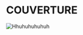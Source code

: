 COUVERTURE
==========

![Hhuhuhuhuhuh](http://maxime-etchebarne.fr/internet/COUVERTURE_FROMAGE.png)
